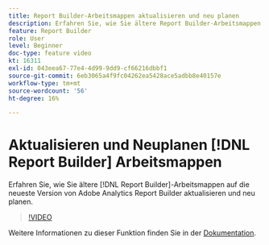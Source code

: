 ```yaml
---
title: Report Builder-Arbeitsmappen aktualisieren und neu planen
description: Erfahren Sie, wie Sie ältere Report Builder-Arbeitsmappen auf die neueste Version von Adobe Analytics Report Builder aktualisieren und neu planen.
feature: Report Builder
role: User
level: Beginner
doc-type: feature video
kt: 16311
exl-id: 043eea67-77e4-4d99-9dd9-cf66216dbbf1
source-git-commit: 6eb3065a4f9fc04262ea5428ace5adbb8e40157e
workflow-type: tm+mt
source-wordcount: '56'
ht-degree: 16%

---
```


# Aktualisieren und Neuplanen [!DNL Report Builder] Arbeitsmappen

Erfahren Sie, wie Sie ältere [!DNL Report Builder]-Arbeitsmappen auf die neueste Version von Adobe Analytics Report Builder aktualisieren und neu planen.

>[!VIDEO](https://video.tv.adobe.com/v/3446191/?quality=12&learn=on&captions=ger)

Weitere Informationen zu dieser Funktion finden Sie in der [Dokumentation](https://experienceleague.adobe.com/de/docs/analytics/analyze/report-builder/home).
